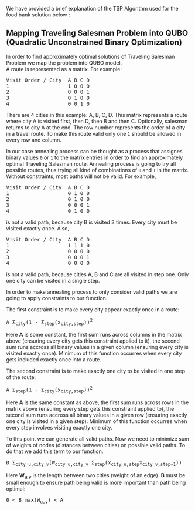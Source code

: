 We have provided a brief explanation of the TSP Algorithm used for the food bank solution below :

## Mapping Traveling Salesman Problem into QUBO (Quadratic Unconstrained Binary Optimization)
In order to find approximately optimal solutions of Traveling Salesman Problem we map the problem into QUBO model.  
A route is represented as a matrix. For example:

<pre>
Visit Order / City  A B C D  
1                   1 0 0 0  
2                   0 0 0 1  
3                   0 1 0 0  
4                   0 0 1 0  
</pre>

There are 4 cities in this example: A, B, C, D. This matrix represents a route where city A is visited first, then D, then B and then C. Optionally, salesman returns to city A at the end. The row number represents the order of a city in a travel route. To make this route valid only one `1` should be allowed in every row and column.

In our case annealing process can be thought as a process that assignes binary values `0` or `1` to the matrix entries in order to find an approximately optimal Traveling Salesman route. Annealing process is going to try all possible routes, thus trying all kind of combinations of `0` and `1` in the matrix.
Without constraints, most paths will not be valid. For example,
<pre>
Visit Order / City  A B C D  
1                   0 1 0 0  
2                   0 1 0 0  
3                   0 0 0 1  
4                   0 1 0 0  
</pre>
is not a valid path, because city B is visited 3 times. Every city must be visited exactly once.
Also, 
<pre>
Visit Order / City  A B C D  
1                   1 1 1 0  
2                   0 0 0 0  
3                   0 0 0 1  
4                   0 0 0 0  
</pre>
is not a valid path, because cities A, B and C are all visited in step one. Only one city can be visited in a single step.

In order to make annealing process to only consider valid paths we are going to apply constraints to our function.

The first constraint is to make every city appear exactly once in a route:
<pre>
A Σ<sub>city</sub>(1 - Σ<sub>step</sub>(x<sub>city,step</sub>))<sup>2</sup>
</pre>
Here **A** is some constant, the first sum runs across columns in the matrix above (ensuring every city gets this constraint applied to it), the second sum runs accross all binary values in a given column (ensuring every city is visited exactly once). Minimum of this function occurres when every city gets included exactly once into a route.

The second constraint is to make exactly one city to be visited in one step of the route:
<pre>
A Σ<sub>step</sub>(1 - Σ<sub>city</sub>(x<sub>city,step</sub>))<sup>2</sup>
</pre>
Here **A** is the same constant as above, the first sum runs across rows in the matrix above (ensuring every step gets this constraint applied to), the second sum runs accross all binary values in a given row (ensuring exactly one city is visited in a given step). Minimum of this function occurres when every step involves visiting exactly one city.

To this point we can generate all valid paths. Now we need to minimize sum of weights of nodes (distances between cities) on possible valid paths. To do that we add this term to our function:
<pre>
B Σ<sub>city_u,city_v</sub>(W<sub>city_u,city_v</sub> Σ<sub>step</sub>(x<sub>city_u,step</sub>x<sub>city_v,step+1</sub>))
</pre>
Here **W<sub>u,v</sub>** is the length between two cities (weight of an edge). **B** must be small enough to ensure path being valid is more important than path being optimal:
<pre>
0 < B max(W<sub>u,v</sub>) < A
</pre>
